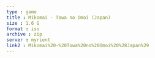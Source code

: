 ```yaml
---
type : game
title : Mikomai - Towa no Omoi (Japan)
size : 1.6 G
format : iso
archive : zip
server : myrient
link2 : Mikomai%20-%20Towa%20no%20Omoi%20%28Japan%29
---
```

